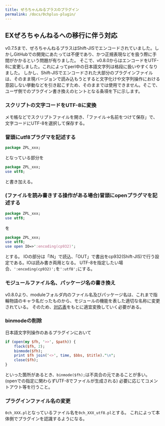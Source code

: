 ```yaml
---
title: ぜろちゃんねるプラスのプラグイン
permalink: /docs/0chplus-plugin/
---
```

## EXぜろちゃんねるへの移行に伴う対応 
v0.7.5まで、ぜろちゃんねるプラスはShift-JISでエンコードされていました。しかしGitHubでの開発にあたっては不便であり、かつ正規表現などを扱う際に手間がかかるという問題が有りました。
そこで、v0.8.0からはエンコードをUTF-8に変更しました。これによってperl中の日本語文字列は格段に扱いやすくなりました。
しかし、Shift-JISでエンコードされた大部分のプラグインファイルは、そのまま現バージョンで読み込もうとすると文字化けや文字列操作における意図しない挙動などを引き起こすため、そのままでは使用できません。そこで、ユーザ側でのプラグイン書き換えのヒントとなる条項を下に示します。

### スクリプトの文字コードをUTF-8に変換
メモ帳などでスクリプトファイルを開き、「ファイル→名前をつけて保存」で、文字コードにUTF-8を選択して保存する。
### 冒頭にutf8プラグマを記述する
```perl
package ZPL_xxx;
```  
となっている部分を  
```perl
package ZPL_xxx;
use utf8;
```  
と書き加える。
### (ファイルを読み書きする操作がある場合)冒頭にopenプラグマを記述する
```perl
package ZPL_xxx;
use utf8;
```
を
```perl
package ZPL_xxx;
use utf8;
use open IO=>':encoding(cp932)';
```
とする。
IOの部分は「IN」で読込、「OUT」で書出をcp932(Shift-JIS)で行う設定である。IOは読み書き両用となる。
UTF-8を指定したい場合、```':encoding(cp932)';```を```':utf8';```にする。

### モジュールファイル名、パッケージ名の書き換え
v0.8.0より、moduleフォルダ内のファイル名及びパッケージ名は、これまで指輪物語のキャラ名だったものから、モジュールの機能を表した適切な名称に変更されている。
そのため、[対応表](https://github.com/PrefKarafuto/New_0ch_Plus/wiki/%E3%83%95%E3%82%A1%E3%82%A4%E3%83%AB%E5%90%8D%E3%83%BB%E3%83%91%E3%83%83%E3%82%B1%E3%83%BC%E3%82%B8%E5%90%8D%E5%AF%BE%E5%BF%9C%E8%A1%A8)をもとに適宜変換していく必要がある。

### binmodeの削除
日本語文字列操作のあるプラグインにおいて
```perl
if (open(my $fh, '>>', $path)) {
	flock($fh, 2);
	binmode($fh);
	print $fh join('<>', time, $bbs, $title)."\n";
	close($fh);
}
```
といった箇所があるとき、```binmode($fh);```は不具合の元であることが多い。(openでの指定に関わらずUTF-8でファイルが生成される)
必要に応じてコメントアウト等を行うこと。

### プラグインファイル名の変更
```0ch_XXX.pl```となっているファイル名を```0ch_XXX_utf8.pl```とする。
これによって本体側でプラグインを認識するようになる。
